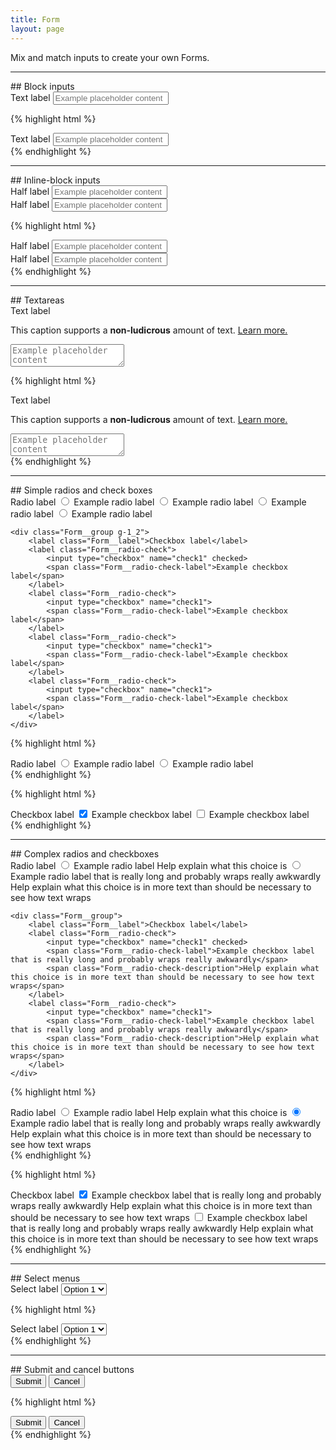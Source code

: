 ```yaml
---
title: Form
layout: page
---
```


<p class="t-5">Mix and match inputs to create your own Forms.</p>

<hr />
## Block inputs

<div class="Form__group">
	<label for="input1" class="Form__label">Text label</label>
	<input id="input1" type="text" class="Form__input" placeholder="Example placeholder content">
</div>

{% highlight html %}
<div class="Form__group">
	<label for="input1" class="Form__label">Text label</label>
	<input id="input1" type="text" class="Form__input" placeholder="Example placeholder content">
</div>
{% endhighlight %}

<hr />
## Inline-block inputs

<div class="Form__inline">
	<div class="Form__inline-grid">
		<div class="Form__inline-row">
			<div class="Form__group">
				<label for="input2" class="Form__label">Half label</label>
				<input id="input2" type="text" class="Form__input" placeholder="Example placeholder content">
			</div>
			<div class="Form__group">
				<label for="input3" class="Form__label">Half label</label>
				<input id="input3" type="text" class="Form__input" placeholder="Example placeholder content">
			</div>
		</div>
	</div>
</div>

{% highlight html %}
<div class="Form__inline">
	<div class="Form__inline-grid">
		<div class="Form__inline-row">
			<div class="Form__group">
				<label for="input2" class="Form__label">Half label</label>
				<input id="input2" type="text" class="Form__input" placeholder="Example placeholder content">
			</div>
			<div class="Form__group">
				<label for="input3" class="Form__label">Half label</label>
				<input id="input3" type="text" class="Form__input" placeholder="Example placeholder content">
			</div>
		</div>
	</div>
</div>
{% endhighlight %}

<hr />
## Textareas

<div class="Form__group">
	<label for="textarea1" class="Form__label">Text label</label>
	<p class="Form__description">This caption supports a <strong>non-ludicrous</strong> amount of text. <a href="#">Learn more.</a></p>
	<textarea id="textarea1" class="Form__input" placeholder="Example placeholder content"></textarea>
</div>

{% highlight html %}
<div class="Form__group">
	<label for="textarea1" class="Form__label">Text label</label>
	<p class="Form__description">This caption supports a <strong>non-ludicrous</strong> amount of text. <a href="#">Learn more.</a></p>
	<textarea id="textarea1" class="Form__input" placeholder="Example placeholder content"></textarea>
</div>
{% endhighlight %}

<hr />
## Simple radios and check boxes

<div class="container-full-width">
	<div class="Form__group g-1_2">
		<label class="Form__label">Radio label</label>
		<label class="Form__radio-check">
			<input type="radio" name="radio1" checked>
			<span class="Form__radio-check-label">Example radio label</span>
		</label>
		<label class="Form__radio-check">
			<input type="radio" name="radio1">
			<span class="Form__radio-check-label">Example radio label</span>
		</label>
		<label class="Form__radio-check">
			<input type="radio" name="radio1">
			<span class="Form__radio-check-label">Example radio label</span>
		</label>
		<label class="Form__radio-check">
			<input type="radio" name="radio1">
			<span class="Form__radio-check-label">Example radio label</span>
		</label>
	</div>

	<div class="Form__group g-1_2">
		<label class="Form__label">Checkbox label</label>
		<label class="Form__radio-check">
			<input type="checkbox" name="check1" checked>
			<span class="Form__radio-check-label">Example checkbox label</span>
		</label>
		<label class="Form__radio-check">
			<input type="checkbox" name="check1">
			<span class="Form__radio-check-label">Example checkbox label</span>
		</label>
		<label class="Form__radio-check">
			<input type="checkbox" name="check1">
			<span class="Form__radio-check-label">Example checkbox label</span>
		</label>
		<label class="Form__radio-check">
			<input type="checkbox" name="check1">
			<span class="Form__radio-check-label">Example checkbox label</span>
		</label>
	</div>
</div>

{% highlight html %}
<div class="Form__group g-1_2">
	<label class="Form__label">Radio label</label>
	<label class="Form__radio-check">
		<input type="radio" name="radio1" checked>
		<span class="Form__radio-check-label">Example radio label</span>
	</label>
	<label class="Form__radio-check">
		<input type="radio" name="radio1">
		<span class="Form__radio-check-label">Example radio label</span>
	</label>
</div>
{% endhighlight %}

{% highlight html %}
<div class="Form__group g-1_2">
	<label class="Form__label">Checkbox label</label>
	<label class="Form__radio-check">
		<input type="checkbox" name="check1" checked>
		<span class="Form__radio-check-label">Example checkbox label</span>
	</label>
	<label class="Form__radio-check">
		<input type="checkbox" name="check1">
		<span class="Form__radio-check-label">Example checkbox label</span>
	</label>
</div>
{% endhighlight %}

<hr />
## Complex radios and checkboxes
<div class="container-full-width">
	<div class="Form__group">
		<label class="Form__label">Radio label</label>
		<label class="Form__radio-check">
			<input type="radio" name="radio1" checked>
			<span class="Form__radio-check-label">Example radio label</span>
			<span class="Form__radio-check-description">Help explain what this choice is</span>
		</label>
		<label class="Form__radio-check">
			<input type="radio" name="radio1" checked>
			<span class="Form__radio-check-label">Example radio label that is really long and probably wraps really awkwardly</span>
			<span class="Form__radio-check-description">Help explain what this choice is in more text than should be necessary to see how text wraps</span>
		</label>
	</div>

	<div class="Form__group">
		<label class="Form__label">Checkbox label</label>
		<label class="Form__radio-check">
			<input type="checkbox" name="check1" checked>
			<span class="Form__radio-check-label">Example checkbox label that is really long and probably wraps really awkwardly</span>
			<span class="Form__radio-check-description">Help explain what this choice is in more text than should be necessary to see how text wraps</span>
		</label>
		<label class="Form__radio-check">
			<input type="checkbox" name="check1">
			<span class="Form__radio-check-label">Example checkbox label that is really long and probably wraps really awkwardly</span>
			<span class="Form__radio-check-description">Help explain what this choice is in more text than should be necessary to see how text wraps</span>
		</label>
	</div>
</div>

{% highlight html %}
<div class="Form__group">
	<label class="Form__label">Radio label</label>
	<label class="Form__radio-check">
		<input type="radio" name="radio1" checked>
		<span class="Form__radio-check-label">Example radio label</span>
		<span class="Form__radio-check-description">Help explain what this choice is</span>
	</label>
	<label class="Form__radio-check">
		<input type="radio" name="radio1" checked>
		<span class="Form__radio-check-label">Example radio label that is really long and probably wraps really awkwardly</span>
		<span class="Form__radio-check-description">Help explain what this choice is in more text than should be necessary to see how text wraps</span>
	</label>
</div>
{% endhighlight %}

{% highlight html %}
<div class="Form__group">
	<label class="Form__label">Checkbox label</label>
	<label class="Form__radio-check">
		<input type="checkbox" name="check1" checked>
		<span class="Form__radio-check-label">Example checkbox label that is really long and probably wraps really awkwardly</span>
		<span class="Form__radio-check-description">Help explain what this choice is in more text than should be necessary to see how text wraps</span>
	</label>
	<label class="Form__radio-check">
		<input type="checkbox" name="check1">
		<span class="Form__radio-check-label">Example checkbox label that is really long and probably wraps really awkwardly</span>
		<span class="Form__radio-check-description">Help explain what this choice is in more text than should be necessary to see how text wraps</span>
	</label>
</div>
{% endhighlight %}

<hr />
## Select menus
<div class="Form__group Form__group--select">
	<label for="select1" class="Form__label">Select label</label>
	<select id="select1" class="Form__select">
		<option>Option 1</option>
		<option>Option 2</option>
		<option>Option 3</option>
		<option>Option 4</option>
		<option>Option 5</option>
	</select>
</div>

{% highlight html %}
<div class="Form__group Form__group--select">
	<label for="select1" class="Form__label">Select label</label>
	<select id="select1" class="Form__select">
		<option>Option 1</option>
		<option>Option 2</option>
		<option>Option 3</option>
		<option>Option 4</option>
		<option>Option 5</option>
	</select>
</div>
{% endhighlight %}

<hr />
## Submit and cancel buttons

<div class="Form__group Form__group--actions">
	<input type="submit" class="Button" value="Submit">
	<input type="button" class="Button Button--outline" value="Cancel">
</div>

{% highlight html %}
<div class="Form__group Form__group--actions">
	<input type="submit" class="Button" value="Submit">
	<input type="button" class="Button Button--outline" value="Cancel">
</div>
{% endhighlight %}
